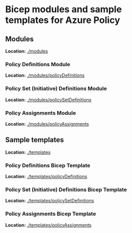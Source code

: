 # Bicep modules and sample templates for Azure Policy

## Modules

**Location:** [./modules](./modules)

### Policy Definitions Module

**Location:** [./modules/policyDefinitions](./modules/policyDefinitions)

### Policy Set (Initiative) Definitions Module

**Location:** [./modules/policySetDefinitions](./modules/policySetDefinitions)

### Policy Assignments Module

**Location:** [./modules/policyAssignments](./modules/policyAssignments)

## Sample templates

**Location:** [./templates](./templates)

### Policy Definitions Bicep Template

**Location:** [./templates/policyDefinitions](./templates/policyDefinitions)

### Policy Set (Initiative) Definitions Bicep Template

**Location:** [./templates/policySetDefinitions](./templates/policySetDefinitions)

### Policy Assignments Bicep Template

**Location:** [./templates/policyAssignments](./templates/policyAssignments)